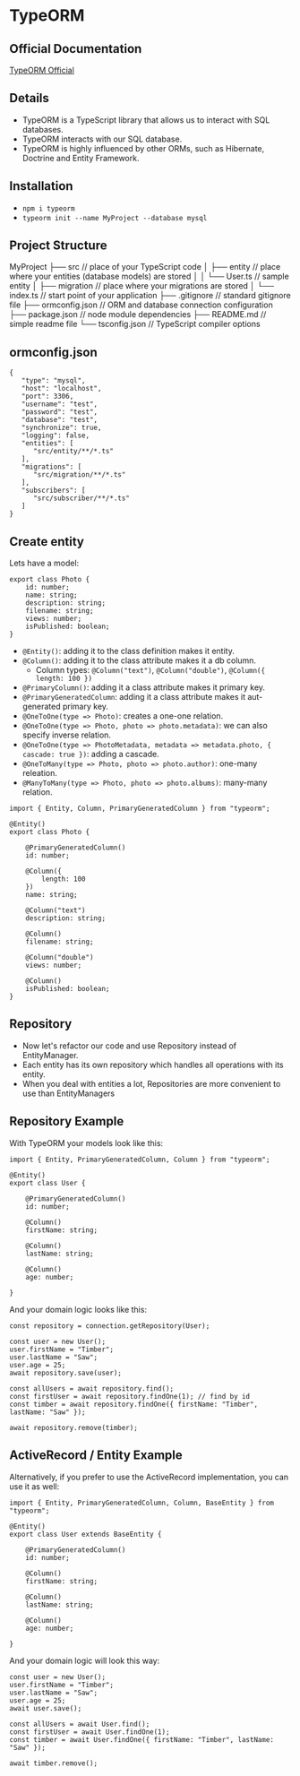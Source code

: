 # TypeORM

## Official Documentation

[TypeORM Official](https://typeorm.io/#/)

## Details

- TypeORM is a TypeScript library that allows us to interact with SQL databases.
- TypeORM interacts with our SQL database.
- TypeORM is highly influenced by other ORMs, such as Hibernate, Doctrine and Entity Framework.

## Installation

- `npm i typeorm`
- `typeorm init --name MyProject --database mysql`

## Project Structure

MyProject
├── src              // place of your TypeScript code
│   ├── entity       // place where your entities (database models) are stored
│   │   └── User.ts  // sample entity
│   ├── migration    // place where your migrations are stored
│   └── index.ts     // start point of your application
├── .gitignore       // standard gitignore file
├── ormconfig.json   // ORM and database connection configuration
├── package.json     // node module dependencies
├── README.md        // simple readme file
└── tsconfig.json    // TypeScript compiler options

## ormconfig.json

```:json
{
   "type": "mysql",
   "host": "localhost",
   "port": 3306,
   "username": "test",
   "password": "test",
   "database": "test",
   "synchronize": true,
   "logging": false,
   "entities": [
      "src/entity/**/*.ts"
   ],
   "migrations": [
      "src/migration/**/*.ts"
   ],
   "subscribers": [
      "src/subscriber/**/*.ts"
   ]
}
```

## Create entity

Lets have a model:

```:javascript
export class Photo {
    id: number;
    name: string;
    description: string;
    filename: string;
    views: number;
    isPublished: boolean;
}
```

- `@Entity()`:  adding it to the class definition makes it entity.
- `@Column()`:  adding it to the class attribute makes it a db column.
  - Column types: `@Column("text")`, `@Column("double")`, `@Column({ length: 100 })`
- `@PrimaryColumn()`: adding it a class attribute makes it primary key.
- `@PrimaryGeneratedColumn`: adding it a class attribute makes it aut-generated primary key.
- `@OneToOne(type => Photo)`: creates a one-one relation.
- `@OneToOne(type => Photo, photo => photo.metadata)`: we can also specify inverse relation.
- `@OneToOne(type => PhotoMetadata, metadata => metadata.photo, { cascade: true })`: adding a cascade.
- `@OneToMany(type => Photo, photo => photo.author)`: one-many releation.
- `@ManyToMany(type => Photo, photo => photo.albums)`: many-many relation.

```:javascript
import { Entity, Column, PrimaryGeneratedColumn } from "typeorm";

@Entity()
export class Photo {

    @PrimaryGeneratedColumn()
    id: number;

    @Column({
        length: 100
    })
    name: string;

    @Column("text")
    description: string;

    @Column()
    filename: string;

    @Column("double")
    views: number;

    @Column()
    isPublished: boolean;
}
```

## Repository

- Now let's refactor our code and use Repository instead of EntityManager.
- Each entity has its own repository which handles all operations with its entity.
- When you deal with entities a lot, Repositories are more convenient to use than EntityManagers

## Repository Example

With TypeORM your models look like this:

```:javascript
import { Entity, PrimaryGeneratedColumn, Column } from "typeorm";

@Entity()
export class User {

    @PrimaryGeneratedColumn()
    id: number;

    @Column()
    firstName: string;

    @Column()
    lastName: string;

    @Column()
    age: number;

}
```

And your domain logic looks like this:

```:javascript
const repository = connection.getRepository(User);

const user = new User();
user.firstName = "Timber";
user.lastName = "Saw";
user.age = 25;
await repository.save(user);

const allUsers = await repository.find();
const firstUser = await repository.findOne(1); // find by id
const timber = await repository.findOne({ firstName: "Timber", lastName: "Saw" });

await repository.remove(timber);
```

## ActiveRecord / Entity Example

Alternatively, if you prefer to use the ActiveRecord implementation, you can use it as well:

```:javascipt
import { Entity, PrimaryGeneratedColumn, Column, BaseEntity } from "typeorm";

@Entity()
export class User extends BaseEntity {

    @PrimaryGeneratedColumn()
    id: number;

    @Column()
    firstName: string;

    @Column()
    lastName: string;

    @Column()
    age: number;

}
```

And your domain logic will look this way:

```:javascript
const user = new User();
user.firstName = "Timber";
user.lastName = "Saw";
user.age = 25;
await user.save();

const allUsers = await User.find();
const firstUser = await User.findOne(1);
const timber = await User.findOne({ firstName: "Timber", lastName: "Saw" });

await timber.remove();
```
